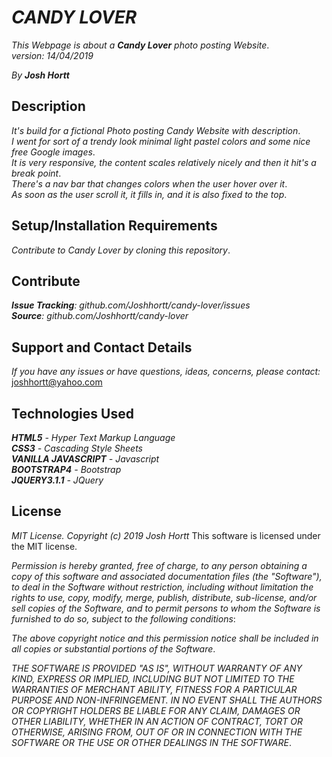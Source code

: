 # _CANDY LOVER_

_This Webpage is about a **Candy Lover** photo posting Website_.<br/>
_version: 14/04/2019_<br/>

_By **Josh Hortt**_

## Description

_It's build for a fictional Photo posting Candy Website with description_.<br/>
_I went for sort of a trendy look minimal light pastel colors and some nice free Google images_.<br/>
_It is very responsive, the content scales relatively nicely and then it hit's a break point_.<br/>
_There's a nav bar that changes colors when the user hover over it_.<br/>
_As soon as the user scroll it, it fills in, and it is also fixed to the top_.<br/>

## Setup/Installation Requirements

_Contribute to Candy Lover by cloning this repository_.

## Contribute

_**Issue Tracking**: github.com/Joshhortt/candy-lover/issues_<br/>
_**Source**: github.com/Joshhortt/candy-lover_

## Support and Contact Details

_If you have any issues or have questions, ideas, concerns, please contact:_ joshhortt@yahoo.com

## Technologies Used

_**HTML5** - Hyper Text Markup Language_<br/>
_**CSS3** - Cascading Style Sheets_<br/>
_**VANILLA JAVASCRIPT** - Javascript_<br/>
_**BOOTSTRAP4** - Bootstrap_<br/>
_**JQUERY3.1.1** - JQuery_


## License

*MIT License. Copyright (c) 2019 Josh Hortt*
This software is licensed under the MIT license.

_Permission is hereby granted, free of charge, to any person obtaining a copy of this software and associated documentation files (the "Software"), to deal in the Software without restriction, including without limitation the rights to use, copy, modify, merge, publish, distribute, sub-license, and/or sell copies of the Software, and to permit persons to whom the Software is furnished to do so, subject to the following conditions_:

_The above copyright notice and this permission notice shall be included in all copies or substantial portions of the Software_.

_THE SOFTWARE IS PROVIDED "AS IS", WITHOUT WARRANTY OF ANY KIND, EXPRESS OR IMPLIED, INCLUDING BUT NOT LIMITED TO THE WARRANTIES OF MERCHANT ABILITY, FITNESS FOR A PARTICULAR PURPOSE AND NON-INFRINGEMENT. IN NO EVENT SHALL THE AUTHORS OR COPYRIGHT HOLDERS BE LIABLE FOR ANY CLAIM, DAMAGES OR OTHER LIABILITY, WHETHER IN AN ACTION OF CONTRACT, TORT OR OTHERWISE, ARISING FROM, OUT OF OR IN CONNECTION WITH THE SOFTWARE OR THE USE OR OTHER DEALINGS IN THE SOFTWARE_.
